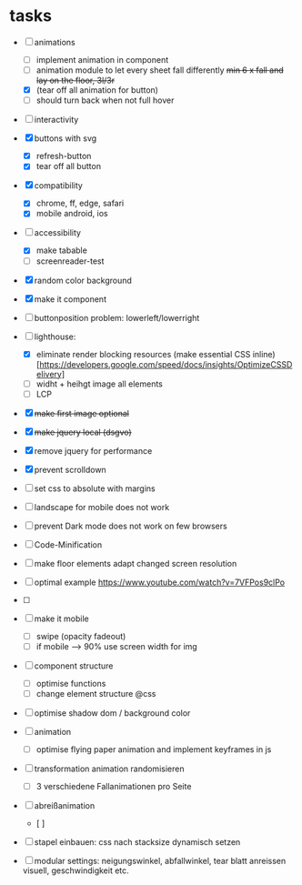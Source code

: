 # tasks
- [ ] animations
  - [ ] implement animation in component
  - [ ] animation module to let every sheet fall differently ~~min 6 x fall and lay on the floor, 3l/3r~~
  - [x] (tear off all animation for button)
  - [ ] should turn back when not full hover
- [ ] interactivity
- [x] buttons with svg
  - [x] refresh-button
  - [x] tear off all button
- [x] compatibility
  - [x] chrome, ff, edge, safari
  - [x] mobile android, ios
- [ ] accessibility
  - [x] make tabable
  - [ ] screenreader-test
- [x] random color background
- [x] make it component
- [ ] buttonposition problem: lowerleft/lowerright
- [ ] lighthouse:
  - [x] eliminate render blocking resources (make essential CSS inline) [https://developers.google.com/speed/docs/insights/OptimizeCSSDelivery]
  - [ ] widht + heihgt image all elements
  - [ ] LCP
- [x] ~~make first image optional~~
- [x] ~~make jquery local (dsgvo)~~
- [x] remove jquery for performance
- [x] prevent scrolldown
- [ ] set css to absolute with margins
- [ ] landscape for mobile does not work
- [ ] prevent Dark mode does not work on few browsers
- [ ] Code-Minification
- [ ] make floor elements adapt changed screen resolution
- [ ] optimal example https://www.youtube.com/watch?v=7VFPos9clPo

- [ ]

- [ ] make it mobile
  - [ ] swipe (opacity fadeout)
  - [ ] if mobile --> 90% use screen width for img

- [ ] component structure
  - [ ] optimise functions
  - [ ] change element structure @css

- [ ] optimise shadow dom / background color

- [ ] animation
  - [ ] optimise flying paper animation and implement keyframes in js

- [ ] transformation animation randomisieren
  - [ ] 3 verschiedene Fallanimationen pro Seite

- [ ] abreißanimation
  - [ ] 

- [ ] stapel einbauen: css nach stacksize dynamisch setzen

- [ ] modular settings: neigungswinkel, abfallwinkel, tear blatt anreissen visuell, geschwindigkeit etc. 

